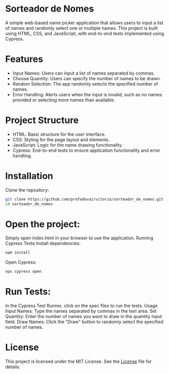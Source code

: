 # Sorteador de Nomes
A simple web-based name picker application that allows users to input a list of names and randomly select one or multiple names. This project is built using HTML, CSS, and JavaScript, with end-to-end tests implemented using Cypress.

# Features
- Input Names: Users can input a list of names separated by commas.
- Choose Quantity: Users can specify the number of names to be drawn.
- Random Selection: The app randomly selects the specified number of names.
- Error Handling: Alerts users when the input is invalid, such as no names provided or selecting more names than available.
# Project Structure
- HTML: Basic structure for the user interface.
- CSS: Styling for the page layout and elements.
- JavaScript: Logic for the name drawing functionality.
- Cypress: End-to-end tests to ensure application functionality and error handling.

# Installation
Clone the repository:

``` bash
git clone https://github.com/profadevairvitorio/sorteador_de_nomes.git
cd sorteador_de_nomes
```
# Open the project:

Simply open index.html in your browser to use the application.
Running Cypress Tests
Install dependencies:

``` bash
npm install
```
Open Cypress:

``` bash
npx cypress open
```
# Run Tests:

In the Cypress Test Runner, click on the spec files to run the tests.
Usage
Input Names: Type the names separated by commas in the text area.
Set Quantity: Enter the number of names you want to draw in the quantity input field.
Draw Names: Click the "Draw" button to randomly select the specified number of names.

# License
This project is licensed under the MIT License. See the [License](LICENSE) file for details.

